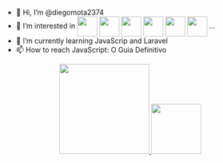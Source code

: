 - 👋 Hi, I’m @diegomota2374
- 👀 I’m interested in <img align="center" height="40" width="40" src="https://cdn.jsdelivr.net/gh/devicons/devicon/icons/php/php-original.svg" />
            <img align="center" height="40" width="40" src="https://cdn.jsdelivr.net/gh/devicons/devicon/icons/javascript/javascript-original.svg" />
            <img align="center" height="40" width="40" src="https://cdn.jsdelivr.net/gh/devicons/devicon/icons/html5/html5-original-wordmark.svg" />
            <img align="center" height="40" width="40" src="https://cdn.jsdelivr.net/gh/devicons/devicon/icons/css3/css3-original-wordmark.svg"/>
            <img align="center" height="40" width="40" src="https://cdn.jsdelivr.net/gh/devicons/devicon/icons/laravel/laravel-plain-wordmark.svg" />
            <img align="center" height="40" src="https://cdn.jsdelivr.net/gh/devicons/devicon/icons/nodejs/nodejs-original.svg" /> ... 
- 🌱 I’m currently learning JavaScrip and Laravel
- 📫 How to reach JavaScript: O Guia Definitivo
<div align="center">
  <a href="https://github.com/diegomota2374">
  <img height="180em" src="https://github-readme-stats.vercel.app/api?username=diegomota2374&show_icons=true&theme=dark&include_all_commits=true&count_private=true"/>
  <img height="100em" src="https://github-readme-stats.vercel.app/api/top-langs/?username=diegomota2374&layout=compact&langs_count=7&theme=dark"/>
</div>
